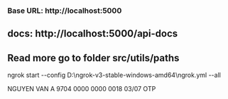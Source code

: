 ### **Base URL**: http://localhost:5000

## **docs**: http://localhost:5000/api-docs


## **Read more go to folder src/utils/paths**
ngrok start --config D:\ngrok-v3-stable-windows-amd64\ngrok.yml --all

NGUYEN VAN A   9704 0000 0000 0018	03/07   OTP